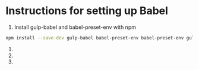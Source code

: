 # Instructions for setting up Babel

1. Install gulp-babel and babel-preset-env with npm
  ```bash
  npm install --save-dev gulp-babel babel-preset-env babel-preset-env gulp-concat gulp-sourcemaps gulp
  ```
1. 
1. 
1. 
